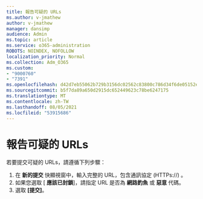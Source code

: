```yaml
---
title: 報告可疑的 URLs
ms.author: v-jmathew
author: v-jmathew
manager: dansimp
audience: Admin
ms.topic: article
ms.service: o365-administration
ROBOTS: NOINDEX, NOFOLLOW
localization_priority: Normal
ms.collection: Adm_O365
ms.custom:
- "9000760"
- "7391"
ms.openlocfilehash: d42d7eb55062b729b3156dc02562c83800c786d34f6de05152e7e09fa88ab71b
ms.sourcegitcommit: b5f7da89a650d2915dc652449623c78be6247175
ms.translationtype: MT
ms.contentlocale: zh-TW
ms.lasthandoff: 08/05/2021
ms.locfileid: "53915686"
---
```

# <a name="report-suspicious-urls"></a>報告可疑的 URLs

若要提交可疑的 URLs，請遵循下列步驟：

1. 在 **新的提交** 快顯視窗中，輸入完整的 URL，包含通訊協定 (HTTPs://) 。
2. 如果您選取 [ **應該已封鎖**]，請指定 URL 是否為 **網路釣魚** 或 **惡意** 代碼。
3. 選取 **[提交]**。

